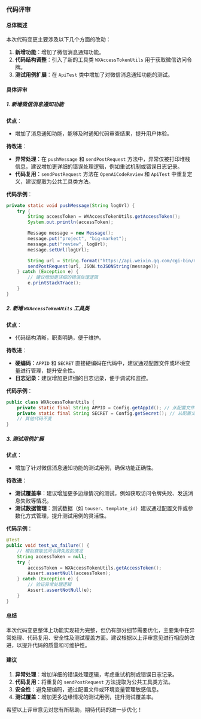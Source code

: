 ### 代码评审

#### 总体概述
本次代码变更主要涉及以下几个方面的改动：
1. **新增功能**：增加了微信消息通知功能。
2. **代码结构调整**：引入了新的工具类 `WXAccessTokenUtils` 用于获取微信访问令牌。
3. **测试用例扩展**：在 `ApiTest` 类中增加了对微信消息通知功能的测试。

#### 具体评审

##### 1. 新增微信消息通知功能
**优点**：
- 增加了消息通知功能，能够及时通知代码审查结果，提升用户体验。

**待改进**：
- **异常处理**：在 `pushMessage` 和 `sendPostRequest` 方法中，异常仅被打印堆栈信息，建议增加更详细的错误处理逻辑，例如重试机制或错误日志记录。
- **代码复用**：`sendPostRequest` 方法在 `OpenAiCodeReview` 和 `ApiTest` 中重复定义，建议提取为公共工具类方法。

**代码示例**：
```java
private static void pushMessage(String logUrl) {
    try {
        String accessToken = WXAccessTokenUtils.getAccessToken();
        System.out.println(accessToken);

        Message message = new Message();
        message.put("project", "big-market");
        message.put("review", logUrl);
        message.setUrl(logUrl);

        String url = String.format("https://api.weixin.qq.com/cgi-bin/message/template/send?access_token=%s", accessToken);
        sendPostRequest(url, JSON.toJSONString(message));
    } catch (Exception e) {
        // 建议增加更详细的错误处理逻辑
        e.printStackTrace();
    }
}
```

##### 2. 新增 `WXAccessTokenUtils` 工具类
**优点**：
- 代码结构清晰，职责明确，便于维护。

**待改进**：
- **硬编码**：`APPID` 和 `SECRET` 直接硬编码在代码中，建议通过配置文件或环境变量进行管理，提升安全性。
- **日志记录**：建议增加更详细的日志记录，便于调试和监控。

**代码示例**：
```java
public class WXAccessTokenUtils {
    private static final String APPID = Config.getAppId(); // 从配置文件读取
    private static final String SECRET = Config.getSecret(); // 从配置文件读取
    // 其他代码不变
}
```

##### 3. 测试用例扩展
**优点**：
- 增加了针对微信消息通知功能的测试用例，确保功能正确性。

**待改进**：
- **测试覆盖率**：建议增加更多边缘情况的测试，例如获取访问令牌失败、发送消息失败等情况。
- **测试数据管理**：测试数据（如 `touser`、`template_id`）建议通过配置文件或参数化方式管理，提升测试用例的灵活性。

**代码示例**：
```java
@Test
public void test_wx_failure() {
    // 模拟获取访问令牌失败的情况
    String accessToken = null;
    try {
        accessToken = WXAccessTokenUtils.getAccessToken();
        Assert.assertNull(accessToken);
    } catch (Exception e) {
        // 验证异常处理逻辑
        Assert.assertNotNull(e);
    }
}
```

#### 总结
本次代码变更整体上功能实现较为完整，但仍有部分细节需要优化，主要集中在异常处理、代码复用、安全性及测试覆盖方面。建议根据以上评审意见进行相应的改进，以提升代码的质量和可维护性。

#### 建议
1. **异常处理**：增加详细的错误处理逻辑，考虑重试机制或错误日志记录。
2. **代码复用**：将重复的 `sendPostRequest` 方法提取为公共工具类方法。
3. **安全性**：避免硬编码，通过配置文件或环境变量管理敏感信息。
4. **测试覆盖**：增加更多边缘情况的测试用例，提升测试覆盖率。

希望以上评审意见对您有所帮助，期待代码的进一步优化！